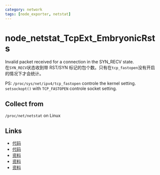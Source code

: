 ```yaml
---
category: network
tags: [node_exporter, netstat]
---
```

# node_netstat_TcpExt_EmbryonicRsts

Invalid packet received for a connection in the SYN_RECV state.  
在`SYN_RECV`状态收到带 RST/SYN 标记的包个数。只有在`tcp_fastopen`没有开启的情况下才会统计。  

PS: `/proc/sys/net/ipv4/tcp_fastopen` controle the kernel setting. `setsockopt()` with `TCP_FASTOPEN` controle socket setting. 

## Collect from

`/proc/net/netstat` on Linux

## Links

- [代码](https://github.com/prometheus/node_exporter/blob/master/collector/netstat_linux.go#L97)
- [代码](https://github.com/torvalds/linux/blob/master/net/ipv4/tcp_minisocks.c#L808)
- [资料](https://github.com/moooofly/MarkSomethingDown/blob/master/Linux/TCP%20%E7%9B%B8%E5%85%B3%E7%BB%9F%E8%AE%A1%E4%BF%A1%E6%81%AF%E8%AF%A6%E8%A7%A3.md)
- [资料](https://satori-monitoring.readthedocs.io/zh/latest/builtin-metrics/tcpext.html#id1)
- [资料](https://loicpefferkorn.net/2018/09/linux-network-statistics-reference/)

